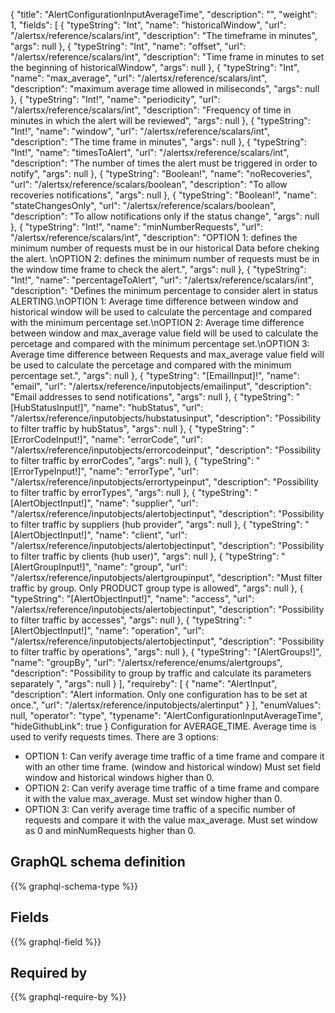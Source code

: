 {
  "title": "AlertConfigurationInputAverageTime",
  "description": "",
  "weight": 1,
  "fields": [
    {
      "typeString": "Int",
      "name": "historicalWindow",
      "url": "/alertsx/reference/scalars/int",
      "description": "The timeframe in minutes",
      "args": null
    },
    {
      "typeString": "Int",
      "name": "offset",
      "url": "/alertsx/reference/scalars/int",
      "description": "Time frame in minutes to set the beginning of historicalWindow",
      "args": null
    },
    {
      "typeString": "Int",
      "name": "max_average",
      "url": "/alertsx/reference/scalars/int",
      "description": "maximum average time allowed in miliseconds",
      "args": null
    },
    {
      "typeString": "Int!",
      "name": "periodicity",
      "url": "/alertsx/reference/scalars/int",
      "description": "Frequency of time in minutes in which the alert will be reviewed",
      "args": null
    },
    {
      "typeString": "Int!",
      "name": "window",
      "url": "/alertsx/reference/scalars/int",
      "description": "The time frame in minutes",
      "args": null
    },
    {
      "typeString": "Int!",
      "name": "timesToAlert",
      "url": "/alertsx/reference/scalars/int",
      "description": "The number of times the alert must be triggered in order to notify",
      "args": null
    },
    {
      "typeString": "Boolean!",
      "name": "noRecoveries",
      "url": "/alertsx/reference/scalars/boolean",
      "description": "To allow recoveries notifications",
      "args": null
    },
    {
      "typeString": "Boolean!",
      "name": "stateChangesOnly",
      "url": "/alertsx/reference/scalars/boolean",
      "description": "To allow notifications only if the status change",
      "args": null
    },
    {
      "typeString": "Int!",
      "name": "minNumberRequests",
      "url": "/alertsx/reference/scalars/int",
      "description": "OPTION 1: defines the minimum number of requests must be in our historical Data before cheking the alert. \nOPTION 2: defines the minimum number of requests must be in the window time frame to check the alert.",
      "args": null
    },
    {
      "typeString": "Int!",
      "name": "percentageToAlert",
      "url": "/alertsx/reference/scalars/int",
      "description": "Defines the minimum percentage to consider alert in status ALERTING.\nOPTION 1: Average time difference between window and historical window will be used to calculate the percentage and compared with the minimum percentage set.\nOPTION 2: Average time difference between window and max_average value field will be used to calculate the percetage and compared with the minimum percentage set.\nOPTION 3: Average time difference between Requests and max_average value field will be used to calculate the percetage and compared with the minimum percentage set.",
      "args": null
    },
    {
      "typeString": "[EmailInput]!",
      "name": "email",
      "url": "/alertsx/reference/inputobjects/emailinput",
      "description": "Email addresses to send notifications",
      "args": null
    },
    {
      "typeString": "[HubStatusInput!]",
      "name": "hubStatus",
      "url": "/alertsx/reference/inputobjects/hubstatusinput",
      "description": "Possibility to filter traffic by hubStatus",
      "args": null
    },
    {
      "typeString": "[ErrorCodeInput!]",
      "name": "errorCode",
      "url": "/alertsx/reference/inputobjects/errorcodeinput",
      "description": "Possibility to filter traffic by errorCodes",
      "args": null
    },
    {
      "typeString": "[ErrorTypeInput!]",
      "name": "errorType",
      "url": "/alertsx/reference/inputobjects/errortypeinput",
      "description": "Possibility to filter traffic by errorTypes",
      "args": null
    },
    {
      "typeString": "[AlertObjectInput!]",
      "name": "supplier",
      "url": "/alertsx/reference/inputobjects/alertobjectinput",
      "description": "Possibility to filter traffic by suppliers (hub provider",
      "args": null
    },
    {
      "typeString": "[AlertObjectInput!]",
      "name": "client",
      "url": "/alertsx/reference/inputobjects/alertobjectinput",
      "description": "Possibility to filter traffic by clients (hub user)",
      "args": null
    },
    {
      "typeString": "[AlertGroupInput!]",
      "name": "group",
      "url": "/alertsx/reference/inputobjects/alertgroupinput",
      "description": "Must filter traffic by group. Only PRODUCT group type is allowed",
      "args": null
    },
    {
      "typeString": "[AlertObjectInput!]",
      "name": "access",
      "url": "/alertsx/reference/inputobjects/alertobjectinput",
      "description": "Possibility to filter traffic by accesses",
      "args": null
    },
    {
      "typeString": "[AlertObjectInput!]",
      "name": "operation",
      "url": "/alertsx/reference/inputobjects/alertobjectinput",
      "description": "Possibility to filter traffic by operations",
      "args": null
    },
    {
      "typeString": "[AlertGroups!]",
      "name": "groupBy",
      "url": "/alertsx/reference/enums/alertgroups",
      "description": "Possibility to group by traffic and calculate its parameters separately ",
      "args": null
    }
  ],
  "requireby": [
    {
      "name": "AlertInput",
      "description": "Alert information. Only one configuration has to be set at once.",
      "url": "/alertsx/reference/inputobjects/alertinput"
    }
  ],
  "enumValues": null,
  "operator": "type",
  "typename": "AlertConfigurationInputAverageTime",
  "hideGithubLink": true
}
Configuration for AVERAGE_TIME. 
Average time is used to verify requests times.
There are 3 options:
- OPTION 1: Can verify average time traffic of a time frame and compare it with an other time frame. (window and historical window) Must set field window and historical windows higher than 0.
- OPTION 2: Can verify average time traffic of a time frame and compare it with the value max_average. Must set window higher than 0.
- OPTION 3: Can verify average time traffic of a specific number of requests and compare it with the value max_average. Must set window as 0 and minNumRequests higher than 0.
## GraphQL schema definition

{{% graphql-schema-type %}}

## Fields

{{% graphql-field %}}

## Required by

{{% graphql-require-by %}}

